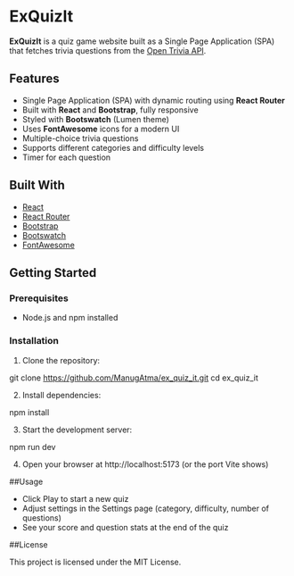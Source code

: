 # ExQuizIt

**ExQuizIt** is a quiz game website built as a Single Page Application (SPA) that fetches trivia questions from the [Open Trivia API](https://opentdb.com/api_config.php).  

## Features

- Single Page Application (SPA) with dynamic routing using **React Router**
- Built with **React** and **Bootstrap**, fully responsive
- Styled with **Bootswatch** (Lumen theme)
- Uses **FontAwesome** icons for a modern UI
- Multiple-choice trivia questions
- Supports different categories and difficulty levels
- Timer for each question

## Built With

- [React](https://reactjs.org/)  
- [React Router](https://reactrouter.com/)  
- [Bootstrap](https://getbootstrap.com/)  
- [Bootswatch](https://bootswatch.com/)  
- [FontAwesome](https://fontawesome.com/)  

## Getting Started

### Prerequisites

- Node.js and npm installed

### Installation

1. Clone the repository:

git clone https://github.com/ManugAtma/ex_quiz_it.git
cd ex_quiz_it

2. Install dependencies:

npm install

3. Start the development server:

npm run dev

4. Open your browser at http://localhost:5173 (or the port Vite shows)

##Usage

- Click Play to start a new quiz
- Adjust settings in the Settings page (category, difficulty, number of questions)
- See your score and question stats at the end of the quiz

##License

This project is licensed under the MIT License.